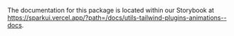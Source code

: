 The documentation for this package is located within our Storybook at https://sparkui.vercel.app/?path=/docs/utils-tailwind-plugins-animations--docs.
